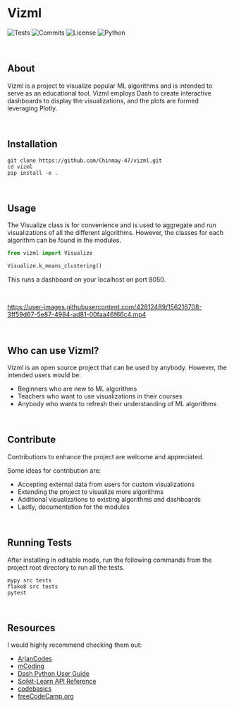 # Vizml


![Tests](https://github.com/Chinmay-47/vizml/actions/workflows/tests.yml/badge.svg?style=plastic)
![Commits](https://img.shields.io/github/commit-activity/y/Chinmay-47/vizml?label=Commits&style=plastic)
![License](https://img.shields.io/github/license/Chinmay-47/vizml?label=License&style=plastic)
![Python](https://img.shields.io/badge/Python-3.8%20|%203.9-blue?style=plastic)

<br>

## About
Vizml is a project to visualize popular ML algorithms and is 
intended to serve as an educational tool.
Vizml employs Dash to create interactive dashboards to display the 
visualizations, and the plots are formed leveraging Plotly.

<br>

## Installation
```
git clone https://github.com/Chinmay-47/vizml.git
cd vizml
pip install -e .
```

<br>

## Usage
The Visualize class is for convenience and is used to aggregate and run visualizations of all the different algorithms. 
However, the classes for each algorithm can be found in the modules.

```python
from vizml import Visualize

Visualize.k_means_clustering()
```
This runs a dashboard on your localhost on port 8050.

<br>


https://user-images.githubusercontent.com/42812489/156216708-3ff59d67-5e87-4984-ad81-00faa46f66c4.mp4


<br>

## Who can use Vizml?
Vizml is an open source project that can be used by anybody. 
However, the intended users would be:
- Beginners who are new to ML algorithms
- Teachers who want to use visualizations in their courses
- Anybody who wants to refresh their understanding of ML algorithms

<br>

## Contribute
Contributions to enhance the project are welcome and appreciated.

Some ideas for contribution are:
- Accepting external data from users for custom visualizations
- Extending the project to visualize more algorithms
- Additional visualizations to existing algorithms and dashboards
- Lastly, documentation for the modules

<br>

## Running Tests
After installing in editable mode, run the following 
commands from the project root directory to run all the tests.
```
mypy src tests
flake8 src tests
pytest
```

<br>

## Resources
I would highly recommend checking them out:

- [ArjanCodes](https://www.youtube.com/c/ArjanCodes)
- [mCoding](https://www.youtube.com/c/mCodingWithJamesMurphy)
- [Dash Python User Guide](https://dash.plotly.com/)
- [Scikit-Learn API Reference](https://scikit-learn.org/stable/modules/classes.html)
- [codebasics](https://www.youtube.com/c/codebasics)
- [freeCodeCamp.org](https://www.youtube.com/c/Freecodecamp)
